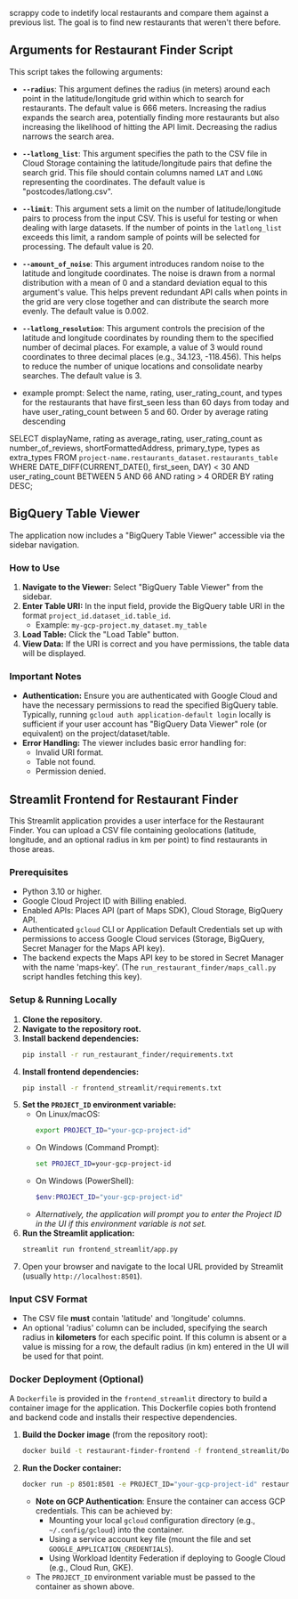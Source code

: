 scrappy code to indetify local restaurants and compare them against a previous list. The goal is to find new restaurants that weren't there before. 


## Arguments for Restaurant Finder Script

This script takes the following arguments:

*   **`--radius`**:  This argument defines the radius (in meters) around each point in the latitude/longitude grid within which to search for restaurants.  The default value is 666 meters.  Increasing the radius expands the search area, potentially finding more restaurants but also increasing the likelihood of hitting the API limit.  Decreasing the radius narrows the search area.

*   **`--latlong_list`**: This argument specifies the path to the CSV file in Cloud Storage containing the latitude/longitude pairs that define the search grid. This file should contain columns named `LAT` and `LONG` representing the coordinates.  The default value is "postcodes/latlong.csv".

*   **`--limit`**:  This argument sets a limit on the number of latitude/longitude pairs to process from the input CSV.  This is useful for testing or when dealing with large datasets. If the number of points in the  `latlong_list` exceeds this limit, a random sample of points will be selected for processing.  The default value is 20.

*   **`--amount_of_noise`**:  This argument introduces random noise to the latitude and longitude coordinates. The noise is drawn from a normal distribution with a mean of 0 and a standard deviation equal to this argument's value.  This helps prevent redundant API calls when points in the grid are very close together and can distribute the search more evenly.  The default value is 0.002.

*   **`--latlong_resolution`**: This argument controls the precision of the latitude and longitude coordinates by rounding them to the specified number of decimal places. For example, a value of 3 would round coordinates to three decimal places (e.g., 34.123, -118.456).  This helps to reduce the number of unique locations and consolidate nearby searches. The default value is 3.


 - example prompt: Select the name, rating, user_rating_count, and types for the restaurants that have first_seen less than 60 days from today and have user_rating_count between 5 and 60. Order by average rating descending

SELECT
  displayName,
  rating as average_rating,
  user_rating_count as number_of_reviews, 
  shortFormattedAddress, 
  primary_type,
  types as extra_types
FROM
  `project-name.restaurants_dataset.restaurants_table`
WHERE
  DATE_DIFF(CURRENT_DATE(), first_seen, DAY) < 30
  AND user_rating_count BETWEEN 5 AND 66
  AND rating > 4
ORDER BY
  rating DESC;

## BigQuery Table Viewer

The application now includes a "BigQuery Table Viewer" accessible via the sidebar navigation.

### How to Use

1.  **Navigate to the Viewer:** Select "BigQuery Table Viewer" from the sidebar.
2.  **Enter Table URI:** In the input field, provide the BigQuery table URI in the format `project_id.dataset_id.table_id`.
    *   Example: `my-gcp-project.my_dataset.my_table`
3.  **Load Table:** Click the "Load Table" button.
4.  **View Data:** If the URI is correct and you have permissions, the table data will be displayed.

### Important Notes

*   **Authentication:** Ensure you are authenticated with Google Cloud and have the necessary permissions to read the specified BigQuery table. Typically, running `gcloud auth application-default login` locally is sufficient if your user account has "BigQuery Data Viewer" role (or equivalent) on the project/dataset/table.
*   **Error Handling:** The viewer includes basic error handling for:
    *   Invalid URI format.
    *   Table not found.
    *   Permission denied.

## Streamlit Frontend for Restaurant Finder

This Streamlit application provides a user interface for the Restaurant Finder. You can upload a CSV file containing geolocations (latitude, longitude, and an optional radius in km per point) to find restaurants in those areas.

### Prerequisites

*   Python 3.10 or higher.
*   Google Cloud Project ID with Billing enabled.
*   Enabled APIs: Places API (part of Maps SDK), Cloud Storage, BigQuery API.
*   Authenticated `gcloud` CLI or Application Default Credentials set up with permissions to access Google Cloud services (Storage, BigQuery, Secret Manager for the Maps API key).
*   The backend expects the Maps API key to be stored in Secret Manager with the name 'maps-key'. (The `run_restaurant_finder/maps_call.py` script handles fetching this key).

### Setup & Running Locally

1.  **Clone the repository.**
2.  **Navigate to the repository root.**
3.  **Install backend dependencies:**
    ```bash
    pip install -r run_restaurant_finder/requirements.txt
    ```
4.  **Install frontend dependencies:**
    ```bash
    pip install -r frontend_streamlit/requirements.txt
    ```
5.  **Set the `PROJECT_ID` environment variable:**
    *   On Linux/macOS:
        ```bash
        export PROJECT_ID="your-gcp-project-id"
        ```
    *   On Windows (Command Prompt):
        ```cmd
        set PROJECT_ID=your-gcp-project-id
        ```
    *   On Windows (PowerShell):
        ```powershell
        $env:PROJECT_ID="your-gcp-project-id"
        ```
    *   *Alternatively, the application will prompt you to enter the Project ID in the UI if this environment variable is not set.*
6.  **Run the Streamlit application:**
    ```bash
    streamlit run frontend_streamlit/app.py
    ```
7.  Open your browser and navigate to the local URL provided by Streamlit (usually `http://localhost:8501`).

### Input CSV Format

*   The CSV file **must** contain 'latitude' and 'longitude' columns.
*   An optional 'radius' column can be included, specifying the search radius in **kilometers** for each specific point. If this column is absent or a value is missing for a row, the default radius (in km) entered in the UI will be used for that point.

### Docker Deployment (Optional)

A `Dockerfile` is provided in the `frontend_streamlit` directory to build a container image for the application. This Dockerfile copies both frontend and backend code and installs their respective dependencies.

1.  **Build the Docker image** (from the repository root):
    ```bash
    docker build -t restaurant-finder-frontend -f frontend_streamlit/Dockerfile .
    ```
2.  **Run the Docker container:**
    ```bash
    docker run -p 8501:8501 -e PROJECT_ID="your-gcp-project-id" restaurant-finder-frontend
    ```
    *   **Note on GCP Authentication**: Ensure the container can access GCP credentials. This can be achieved by:
        *   Mounting your local `gcloud` configuration directory (e.g., `~/.config/gcloud`) into the container.
        *   Using a service account key file (mount the file and set `GOOGLE_APPLICATION_CREDENTIALS`).
        *   Using Workload Identity Federation if deploying to Google Cloud (e.g., Cloud Run, GKE).
    *   The `PROJECT_ID` environment variable must be passed to the container as shown above.
